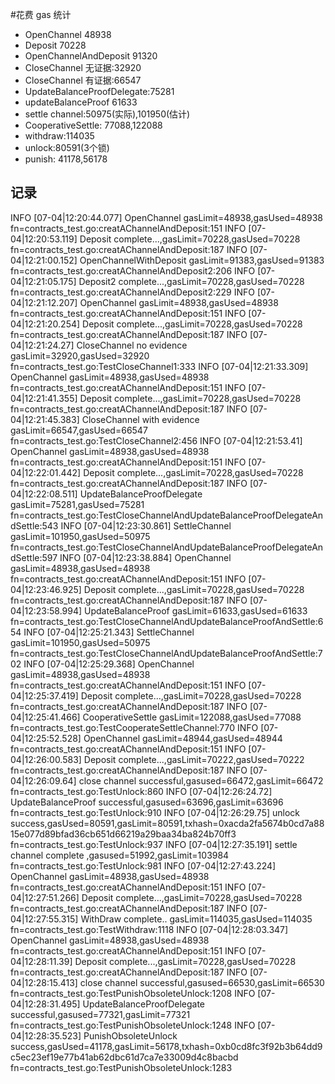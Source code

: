 #花费 gas 统计
* OpenChannel 48938
* Deposit 70228
* OpenChannelAndDeposit 91320
* CloseChannel 无证据:32920
* CloseChannel 有证据:66547
* UpdateBalanceProofDelegate:75281
* updateBalanceProof 61633
* settle channel:50975(实际),101950(估计)
* CooperativeSettle: 77088,122088
* withdraw:114035
* unlock:80591(3个锁)
* punish: 41178,56178

## 记录
INFO [07-04|12:20:44.077] OpenChannel gasLimit=48938,gasUsed=48938 fn=contracts_test.go:creatAChannelAndDeposit:151
INFO [07-04|12:20:53.119] Deposit complete...,gasLimit=70228,gasUsed=70228 fn=contracts_test.go:creatAChannelAndDeposit:187
INFO [07-04|12:21:00.152] OpenChannelWithDeposit gasLimit=91383,gasUsed=91383 fn=contracts_test.go:creatAChannelAndDeposit2:206
INFO [07-04|12:21:05.175] Deposit2 complete...,gasLimit=70228,gasUsed=70228 fn=contracts_test.go:creatAChannelAndDeposit2:229
INFO [07-04|12:21:12.207] OpenChannel gasLimit=48938,gasUsed=48938 fn=contracts_test.go:creatAChannelAndDeposit:151
INFO [07-04|12:21:20.254] Deposit complete...,gasLimit=70228,gasUsed=70228 fn=contracts_test.go:creatAChannelAndDeposit:187
INFO [07-04|12:21:24.27] CloseChannel no evidence gasLimit=32920,gasUsed=32920 fn=contracts_test.go:TestCloseChannel1:333
INFO [07-04|12:21:33.309] OpenChannel gasLimit=48938,gasUsed=48938 fn=contracts_test.go:creatAChannelAndDeposit:151
INFO [07-04|12:21:41.355] Deposit complete...,gasLimit=70228,gasUsed=70228 fn=contracts_test.go:creatAChannelAndDeposit:187
INFO [07-04|12:21:45.383] CloseChannel with evidence gasLimit=66547,gasUsed=66547 fn=contracts_test.go:TestCloseChannel2:456
INFO [07-04|12:21:53.41] OpenChannel gasLimit=48938,gasUsed=48938 fn=contracts_test.go:creatAChannelAndDeposit:151
INFO [07-04|12:22:01.442] Deposit complete...,gasLimit=70228,gasUsed=70228 fn=contracts_test.go:creatAChannelAndDeposit:187
INFO [07-04|12:22:08.511] UpdateBalanceProofDelegate gasLimit=75281,gasUsed=75281 fn=contracts_test.go:TestCloseChannelAndUpdateBalanceProofDelegateAndSettle:543
INFO [07-04|12:23:30.861] SettleChannel gasLimit=101950,gasUsed=50975 fn=contracts_test.go:TestCloseChannelAndUpdateBalanceProofDelegateAndSettle:597
INFO [07-04|12:23:38.884] OpenChannel gasLimit=48938,gasUsed=48938 fn=contracts_test.go:creatAChannelAndDeposit:151
INFO [07-04|12:23:46.925] Deposit complete...,gasLimit=70228,gasUsed=70228 fn=contracts_test.go:creatAChannelAndDeposit:187
INFO [07-04|12:23:58.994] UpdateBalanceProof gasLimit=61633,gasUsed=61633 fn=contracts_test.go:TestCloseChannelAndUpdateBalanceProofAndSettle:654
INFO [07-04|12:25:21.343] SettleChannel gasLimit=101950,gasUsed=50975 fn=contracts_test.go:TestCloseChannelAndUpdateBalanceProofAndSettle:702
INFO [07-04|12:25:29.368] OpenChannel gasLimit=48938,gasUsed=48938 fn=contracts_test.go:creatAChannelAndDeposit:151
INFO [07-04|12:25:37.419] Deposit complete...,gasLimit=70228,gasUsed=70228 fn=contracts_test.go:creatAChannelAndDeposit:187
INFO [07-04|12:25:41.466] CooperativeSettle gasLimit=122088,gasUsed=77088 fn=contracts_test.go:TestCooperateSettleChannel:770
INFO [07-04|12:25:52.528] OpenChannel gasLimit=48944,gasUsed=48944 fn=contracts_test.go:creatAChannelAndDeposit:151
INFO [07-04|12:26:00.583] Deposit complete...,gasLimit=70222,gasUsed=70222 fn=contracts_test.go:creatAChannelAndDeposit:187
INFO [07-04|12:26:09.64] close channel successful,gasused=66472,gasLimit=66472 fn=contracts_test.go:TestUnlock:860
INFO [07-04|12:26:24.72] UpdateBalanceProof successful,gasused=63696,gasLimit=63696 fn=contracts_test.go:TestUnlock:910
INFO [07-04|12:26:29.75] unlock success,gasUsed=80591,gasLimit=80591,txhash=0xacda2fa5674b0cd7a8815e077d89bfad36cb651d66219a29baa34ba824b70ff3 fn=contracts_test.go:TestUnlock:937
INFO [07-04|12:27:35.191] settle channel complete ,gasused=51992,gasLimit=103984 fn=contracts_test.go:TestUnlock:981
INFO [07-04|12:27:43.224] OpenChannel gasLimit=48938,gasUsed=48938 fn=contracts_test.go:creatAChannelAndDeposit:151
INFO [07-04|12:27:51.266] Deposit complete...,gasLimit=70228,gasUsed=70228 fn=contracts_test.go:creatAChannelAndDeposit:187
INFO [07-04|12:27:55.315] WithDraw complete.. gasLimit=114035,gasUsed=114035 fn=contracts_test.go:TestWithdraw:1118
INFO [07-04|12:28:03.347] OpenChannel gasLimit=48938,gasUsed=48938 fn=contracts_test.go:creatAChannelAndDeposit:151
INFO [07-04|12:28:11.39] Deposit complete...,gasLimit=70228,gasUsed=70228 fn=contracts_test.go:creatAChannelAndDeposit:187
INFO [07-04|12:28:15.413] close channel successful,gasused=66530,gasLimit=66530 fn=contracts_test.go:TestPunishObsoleteUnlock:1208
INFO [07-04|12:28:31.495] UpdateBalanceProofDelegate successful,gasused=77321,gasLimit=77321 fn=contracts_test.go:TestPunishObsoleteUnlock:1248
INFO [07-04|12:28:35.523] PunishObsoleteUnlock success,gasUsed=41178,gasLimit=56178,txhash=0xb0cd8fc3f92b3b64dd9c5ec23ef19e77b41ab62dbc61d7ca7e33009d4c8bacbd fn=contracts_test.go:TestPunishObsoleteUnlock:1283
